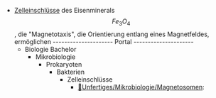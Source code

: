 - [Zelleinschlüsse](Biologie-Bachelor/Mikrobiologie/Prokaryoten/Bakterien/Zelleinschlüsse.md) des Eisenminerals $$ Fe_3O_4 $$, die "Magnetotaxis", die Orientierung entlang eines Magnetfeldes, ermöglichen
--------------------- Portal ---------------------
	- Biologie Bachelor
		- Mikrobiologie
			- Prokaryoten
				- Bakterien
					- Zelleinschlüsse
						- [📂Unfertiges/Mikrobiologie/Magnetosomen](%F0%9F%93%82Unfertiges/Mikrobiologie/Magnetosomen.md):
